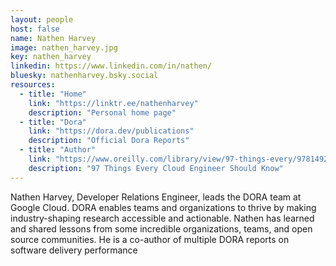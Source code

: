 ```yaml
---
layout: people
host: false
name: Nathen Harvey
image: nathen_harvey.jpg
key: nathen_harvey
linkedin: https://www.linkedin.com/in/nathen/
bluesky: nathenharvey.bsky.social
resources:
  - title: "Home"
    link: "https://linktr.ee/nathenharvey"
    description: "Personal home page"
  - title: "Dora"
    link: "https://dora.dev/publications"
    description: "Official Dora Reports"
  - title: "Author"
    link: "https://www.oreilly.com/library/view/97-things-every/9781492076728/"
    description: "97 Things Every Cloud Engineer Should Know"
---
```

Nathen Harvey, Developer Relations Engineer, leads the DORA team at Google Cloud. DORA enables teams and organizations to thrive by making industry-shaping research accessible and actionable. Nathen has learned and shared lessons from some incredible organizations, teams, and open source communities. He is a co-author of multiple DORA reports on software delivery performance